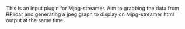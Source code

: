 This is an input plugin for Mjpg-streamer. Aim to grabbing the data from RPlidar and generating a jpeg graph to display on Mjpg-streamer html output at the same time.
